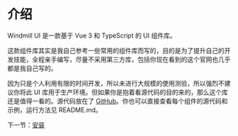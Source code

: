 # 介绍

Windmill UI 是一款基于 Vue 3 和 TypeScript 的 UI 组件库。

这款组件库其实是我自己参考一些常用的组件库而写的，目的是为了提升自己的开发技能，全程亲手编写，尽量不采用第三方库，包括你现在看到的这个官网也几乎都是我自己写的。

因为只是个人利用有限的时间开发，所以未进行大规模的使用测验，所以强烈不建议你将此 UI 库用于生产环境。但如果你是抱着看源代码的目的来的，那么这个库还是值得一看的。源代码放在了 [GitHub](https://github.com/Starry29/gulu-ui-1.git)。你也可以直接查看每个组件的源代码和示例，运行方法见 README.md。

下一节：[安装](#/doc/install)